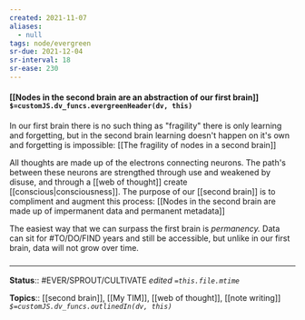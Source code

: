 ```yaml
---
created: 2021-11-07 
aliases:
  - null
tags: node/evergreen
sr-due: 2021-12-04
sr-interval: 18
sr-ease: 230
---
```


#### [[Nodes in the second brain are an abstraction of our first brain]] `$=customJS.dv_funcs.evergreenHeader(dv, this)`

In our first brain there is no such thing as "fragility" there is only learning and forgetting, but in the second brain learning doesn't happen on it's own and forgetting is impossible: [[The fragility of nodes in a second brain]]

All thoughts are made up of the electrons connecting neurons. The path's between these neurons are strengthed through use and weakened by disuse, and through a [[web of thought]] create [[conscious|consciousness]]. The purpose of our [[second brain]] is to compliment and augment this process: [[Nodes in the second brain are made up of impermanent data and permanent metadata]]

The easiest way that we can surpass the first brain is *permanency.* Data can sit for #TO/DO/FIND years and still be accessible, but unlike in our first brain, data will not grow over time. 

### <hr class="footnote"/>

**Status**:: #EVER/SPROUT/CULTIVATE 
*edited `=this.file.mtime`*

**Topics**:: [[second brain]], [[My TIM]], [[web of thought]], [[note writing]]
*`$=customJS.dv_funcs.outlinedIn(dv, this)`*
